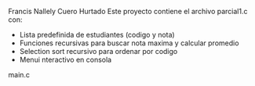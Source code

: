 Francis Nallely Cuero Hurtado
Este proyecto contiene el archivo parcial1.c con:
* Lista predefinida de estudiantes (codigo y nota)
* Funciones recursivas para buscar nota maxima y calcular promedio
* Selection sort recursivo para ordenar por codigo
* Menui nteractivo en consola

main.c
